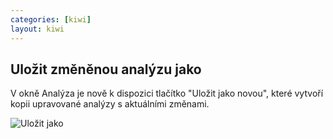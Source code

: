 ```yaml
---
categories: [kiwi]
layout: kiwi
---
```

## Uložit změněnou analýzu jako

V okně Analýza je nově k dispozici tlačítko "Uložit jako novou", které vytvoří kopii upravované analýzy s aktuálními změnami.


![Uložit jako]({{site.url}}/data/Analyza_ulozit_jako.png)

